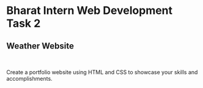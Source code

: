<h1>Bharat Intern Web Development Task 2</h1>
<h2>Weather Website</h2>
<br>
<p>Create a portfolio website using HTML and CSS to showcase your skills and accomplishments.</p>
